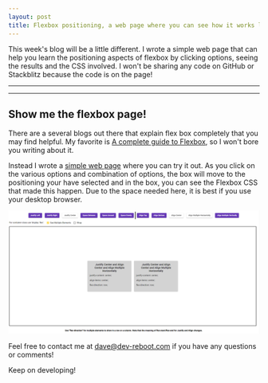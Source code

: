 ```yaml
---
layout: post
title: Flexbox positioning, a web page where you can see how it works live
---
```


This week's blog will be a little different.  I wrote a simple web page that can help you learn the positioning aspects of flexbox by clicking options, seeing the results and the CSS involved.  I won't be sharing any code on GitHub or Stackblitz because the code is on the page!

----
****
## Show me the flexbox page!

There are a several blogs out there that explain flex box completely that you may find helpful.   My favorite is [A complete guide to Flexbox](https://css-tricks.com/snippets/css/a-guide-to-flexbox/), so I won't bore you writing about it. 

Instead I wrote a [simple web page](http://davestaud.com) where you can try it out.   As you click on the various options and combination of options, the box will move to the positioning your have selected and in the box, you can see the Flexbox CSS that made this happen.    Due to the space needed here, it is best if you use your desktop browser.

<img src="/images/blog/flexbox/flexbox.png">

Feel free to contact me at [dave@dev-reboot.com](mailto:dave@dev-reboot.com) if you have any questions or comments!

Keep on developing!


